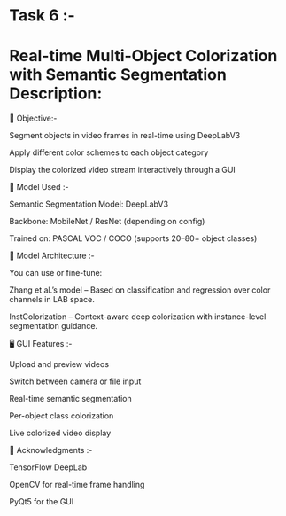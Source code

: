  # Task 6 :-
 # Real-time Multi-Object Colorization with Semantic Segmentation Description:

 🎯 Objective:-
 
 
Segment objects in video frames in real-time using DeepLabV3

Apply different color schemes to each object category

Display the colorized video stream interactively through a GUI


🧠 Model Used :-


Semantic Segmentation Model: DeepLabV3

Backbone: MobileNet / ResNet (depending on config)

Trained on: PASCAL VOC / COCO (supports 20–80+ object classes)


🧠 Model Architecture :-


You can use or fine-tune:

Zhang et al.’s model – Based on classification and regression over color channels in LAB space.

InstColorization – Context-aware deep colorization with instance-level segmentation guidance.


🖥️ GUI Features :-


Upload and preview videos

Switch between camera or file input

Real-time semantic segmentation

Per-object class colorization

Live colorized video display


🙌 Acknowledgments :-


TensorFlow DeepLab

OpenCV for real-time frame handling

PyQt5 for the GUI







 
